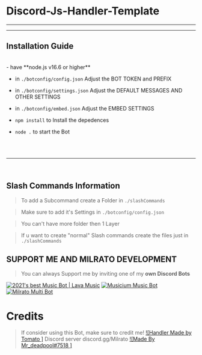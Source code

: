 # Discord-Js-Handler-Template


***

***

## Installation Guide

<br/>
- have **node.js v16.6 or higher**

- in `./botconfig/config.json` Adjust the BOT TOKEN and PREFIX

- in `./botconfig/settings.json` Adjust the DEFAULT MESSAGES AND OTHER SETTINGS

- in `./botconfig/embed.json` Adjust the EMBED SETTINGS

- `npm install` to Install the depedences

- `node .` to start the Bot

<br/>
<br/>

***

<br/>

## Slash Commands Information

> To add a Subcommand create a Folder in `./slashCommands`

> Make sure to add it's Settings in `./botconfig/config.json`

> You can't have more folder then 1 Layer

> If u want to create "normal" Slash commands create the files just in `./slashCommands`

## SUPPORT ME AND MILRATO DEVELOPMENT

> You can always Support me by inviting one of my **own Discord Bots**

[![2021's best Music Bot | Lava Music](https://cdn.discordapp.com/attachments/748533465972080670/817088638780440579/test3.png)](https://lava.milrato.dev)
[![Musicium Music Bot](https://cdn.discordapp.com/attachments/742446682381221938/770055673965707264/test1.png)](https://musicium.musicium.dev)
[![Milrato Multi Bot](https://cdn.discordapp.com/attachments/742446682381221938/770056826724679680/test1.png)](https://milrato.milrato.dev)


# Credits

> If consider using this Bot, make sure to credit me!
[![Handler Made by Tomato ]](https://github.com/Tomato6966/) Discord server discord.gg/Milrato
[![Made By Mr_deadpool#7518 ]](https://discord.gg/SbYUMuVV5F) 